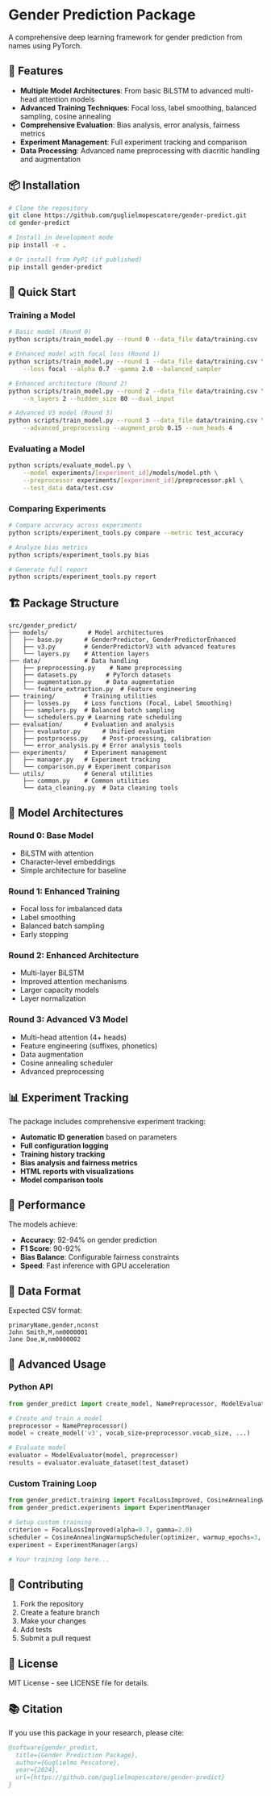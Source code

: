 # Gender Prediction Package

A comprehensive deep learning framework for gender prediction from names using PyTorch.

## 🚀 Features

- **Multiple Model Architectures**: From basic BiLSTM to advanced multi-head attention models
- **Advanced Training Techniques**: Focal loss, label smoothing, balanced sampling, cosine annealing
- **Comprehensive Evaluation**: Bias analysis, error analysis, fairness metrics
- **Experiment Management**: Full experiment tracking and comparison
- **Data Processing**: Advanced name preprocessing with diacritic handling and augmentation

## 📦 Installation

```bash
# Clone the repository
git clone https://github.com/guglielmopescatore/gender-predict.git
cd gender-predict

# Install in development mode
pip install -e .

# Or install from PyPI (if published)
pip install gender-predict
```

## 🎯 Quick Start

### Training a Model

```bash
# Basic model (Round 0)
python scripts/train_model.py --round 0 --data_file data/training.csv

# Enhanced model with focal loss (Round 1)
python scripts/train_model.py --round 1 --data_file data/training.csv \
    --loss focal --alpha 0.7 --gamma 2.0 --balanced_sampler

# Enhanced architecture (Round 2)  
python scripts/train_model.py --round 2 --data_file data/training.csv \
    --n_layers 2 --hidden_size 80 --dual_input

# Advanced V3 model (Round 3)
python scripts/train_model.py --round 3 --data_file data/training.csv \
    --advanced_preprocessing --augment_prob 0.15 --num_heads 4
```

### Evaluating a Model

```bash
python scripts/evaluate_model.py \
    --model experiments/[experiment_id]/models/model.pth \
    --preprocessor experiments/[experiment_id]/preprocessor.pkl \
    --test_data data/test.csv
```

### Comparing Experiments

```bash
# Compare accuracy across experiments
python scripts/experiment_tools.py compare --metric test_accuracy

# Analyze bias metrics
python scripts/experiment_tools.py bias

# Generate full report
python scripts/experiment_tools.py report
```

## 🏗️ Package Structure

```
src/gender_predict/
├── models/           # Model architectures
│   ├── base.py      # GenderPredictor, GenderPredictorEnhanced
│   ├── v3.py        # GenderPredictorV3 with advanced features
│   └── layers.py    # Attention layers
├── data/            # Data handling
│   ├── preprocessing.py    # Name preprocessing
│   ├── datasets.py        # PyTorch datasets
│   ├── augmentation.py    # Data augmentation
│   └── feature_extraction.py  # Feature engineering
├── training/        # Training utilities
│   ├── losses.py    # Loss functions (Focal, Label Smoothing)
│   ├── samplers.py  # Balanced batch sampling
│   └── schedulers.py # Learning rate scheduling
├── evaluation/      # Evaluation and analysis
│   ├── evaluator.py      # Unified evaluation
│   ├── postprocess.py    # Post-processing, calibration
│   └── error_analysis.py # Error analysis tools
├── experiments/     # Experiment management
│   ├── manager.py   # Experiment tracking
│   └── comparison.py # Experiment comparison
└── utils/           # General utilities
    ├── common.py    # Common utilities
    └── data_cleaning.py  # Data cleaning tools
```

## 🧠 Model Architectures

### Round 0: Base Model
- BiLSTM with attention
- Character-level embeddings
- Simple architecture for baseline

### Round 1: Enhanced Training  
- Focal loss for imbalanced data
- Label smoothing
- Balanced batch sampling
- Early stopping

### Round 2: Enhanced Architecture
- Multi-layer BiLSTM
- Improved attention mechanisms
- Larger capacity models
- Layer normalization

### Round 3: Advanced V3 Model
- Multi-head attention (4+ heads)
- Feature engineering (suffixes, phonetics)
- Data augmentation
- Cosine annealing scheduler
- Advanced preprocessing

## 📊 Experiment Tracking

The package includes comprehensive experiment tracking:

- **Automatic ID generation** based on parameters
- **Full configuration logging** 
- **Training history tracking**
- **Bias analysis and fairness metrics**
- **HTML reports with visualizations**
- **Model comparison tools**

## 🎯 Performance

The models achieve:
- **Accuracy**: 92-94% on gender prediction
- **F1 Score**: 90-92% 
- **Bias Balance**: Configurable fairness constraints
- **Speed**: Fast inference with GPU acceleration

## 📝 Data Format

Expected CSV format:
```csv
primaryName,gender,nconst
John Smith,M,nm0000001
Jane Doe,W,nm0000002
```

## 🔧 Advanced Usage

### Python API

```python
from gender_predict import create_model, NamePreprocessor, ModelEvaluator

# Create and train a model
preprocessor = NamePreprocessor()
model = create_model('v3', vocab_size=preprocessor.vocab_size, ...)

# Evaluate model
evaluator = ModelEvaluator(model, preprocessor)
results = evaluator.evaluate_dataset(test_dataset)
```

### Custom Training Loop

```python
from gender_predict.training import FocalLossImproved, CosineAnnealingWarmupScheduler
from gender_predict.experiments import ExperimentManager

# Setup custom training
criterion = FocalLossImproved(alpha=0.7, gamma=2.0)
scheduler = CosineAnnealingWarmupScheduler(optimizer, warmup_epochs=3, max_epochs=30)
experiment = ExperimentManager(args)

# Your training loop here...
```

## 🤝 Contributing

1. Fork the repository
2. Create a feature branch
3. Make your changes
4. Add tests
5. Submit a pull request

## 📄 License

MIT License - see LICENSE file for details.

## 📚 Citation

If you use this package in your research, please cite:

```bibtex
@software{gender_predict,
  title={Gender Prediction Package},
  author={Guglielmo Pescatore},
  year={2024},
  url={https://github.com/guglielmopescatore/gender-predict}
}
```
